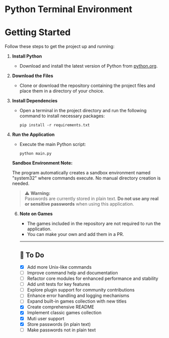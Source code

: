 # Python Terminal Environment



# Getting Started

Follow these steps to get the project up and running:

1. **Install Python**
    - Download and install the latest version of Python from [python.org](https://www.python.org/downloads/).

2. **Download the Files**
    - Clone or download the repository containing the project files and place them in a directory of your choice.

3. **Install Dependencies**
    - Open a terminal in the project directory and run the following command to install necessary packages:
      ```
      pip install -r requirements.txt
      ```

4. **Run the Application**
    - Execute the main Python script:
      ```
      python main.py
      ```
    **Sandbox Environment Note:**

    The program automatically creates a sandbox environment named "system32" where commands execute. No manual directory creation is needed.

    > ⚠️ **Warning:**  
    > Passwords are currently stored in plain text. **Do not use any real or sensitive passwords** when using this application.

    
    6. **Note on Games**
        - The games included in the repository are not required to run the application.
        - You can make your own and add them in a PR.

        ---

        ## 📝 To Do

        - [x] Add more Unix-like commands  
        - [ ] Improve command help and documentation  
        - [ ] Refactor core modules for enhanced performance and stability  
        - [ ] Add unit tests for key features  
        - [ ] Explore plugin support for community contributions  
        - [ ] Enhance error handling and logging mechanisms  
        - [ ] Expand built-in games collection with new titles  
        - [x] Create comprehensive README  
        - [x] Implement classic games collection 
        - [x] Muti user support
        - [x] Store passwords (in plain text)
        - [ ] Make passwords not in plain text